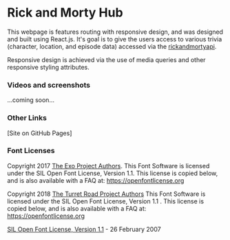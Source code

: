 # Rick and Morty Hub

This webpage is features routing with responsive design, and was designed and built using React.js. It's goal is to give the users access to various trivia (character, location, and episode data) accessed via the [rickandmortyapi](https://rickandmortyapi.com/documentation).

Responsive design is achieved via the use of media queries and other responsive styling attributes.

### Videos and screenshots

...coming soon...

### Other Links

[Site on GitHub Pages]

### Font Licenses

Copyright 2017 [The Exo Project Authors](https://github.com/NDISCOVER/Exo-1.0). This Font Software is licensed under the SIL Open Font License, Version 1.1. This license is copied below, and is also available with a FAQ at: https://openfontlicense.org

Copyright 2018 [The Turret Road Project Authors](https://github.com/noponies/turret-road)
This Font Software is licensed under the SIL Open Font License, Version 1.1 . This license is copied below, and is also available with a FAQ at: https://openfontlicense.org

[SIL Open Font License, Version 1.1](https://openfontlicense.org/open-font-license-official-text/) - 26 February 2007
